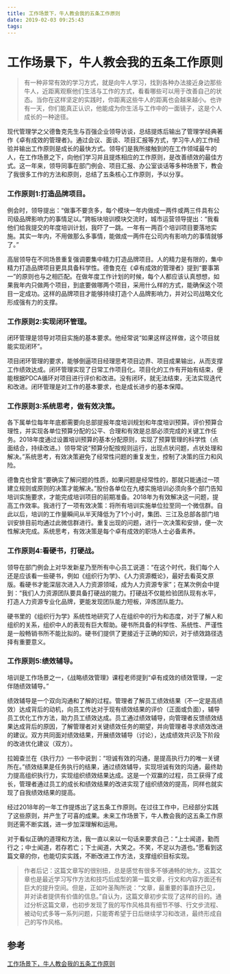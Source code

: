 ```yaml
---
title: 工作场景下，牛人教会我的五条工作原则
date: 2019-02-03 09:25:43
tags:
---
```


# 工作场景下，牛人教会我的五条工作原则

> 有一种非常有效的学习方式，就是向牛人学习，找到各种办法接近身边那些牛人，近距离观察他们生活与工作的方式，看看哪些可以用于改善自己的状态。当你在这样坚定的实践时，你距离这些牛人的距离也会越来越小。也许有一天，你们能真正认识，他能成为你生活与工作中的一面镜子，这是个人成长的一种途径。

现代管理学之父德鲁克先生与百强企业领导访谈，总结提炼后输出了管理学经典著作《卓有成效的管理者》。通过会议、面谈、项目汇报等方式，学习牛人的工作经验并输出工作原则是成长的最快方式。领导们是我所接触到的在工作领域最牛的人，在工作场景之下，向他们学习并且提炼相应的工作原则，是改善绩效的最佳方式。这一年来，领导同事在部门例会、项目汇报、办公室谈话等多种场景下，教会了我很多工作的方法和原则，总结了五条核心工作原则，予以分享。



### **工作原则1:打造品牌项目。**

例会时，领导提出：“做事不要贪多，每个模块一年内做成一两件或两三件具有公司级品牌影响力的事情足以。”跨板块培训模块交流时，城市运营领导提出：“我看他们给我提交的年度培训计划，我吓了一跳。一年有一两百个培训项目要落地实施。其实一年内，不用做那么多事情，能做成一两件在公司内有影响力的事情就够了。”

高层领导在不同场景重复强调要集中精力打造品牌项目。人的精力是有限的，集中精力打造品牌项目更具具备科学性。德鲁克在《卓有成效的管理者》提到“要事第一”的原则也与之相匹配。在做年度工作计划的时候，每个人都应该认真想想，如果我年内只做两个项目，到底要做哪两个项目，采用什么样的方式，能确保这个项目一定成功。这样的品牌项目才能够持续打造个人品牌影响力，并对公司战略文化形成强有力的支撑。



### **工作原则2:实现闭环管理。**

闭环管理是领导对项目实施的基本要求。他经常说“如果这样这样做，这个项目就能实现闭环”。

项目闭环管理的要求，能够倒逼项目经理思考项目边界、项目成果输出，从而支撑工作绩效达成。闭环管理实现了日常工作项目化。项目化的工作有开始有结束，便能根据PDCA循环对项目进行评价和改进。没有闭环，就无法结束，无法实现迭代和改进。闭环管理是对工作的基本要求，也是成长进步的基本保障。



### 工作原则3:系统思考，做有效决策。 

各下属单位每年年底都需要向总部提报年度培训规划和年度培训预算。评价预算合理性，并实现各单位预算分配的公平、合理和有效是总部必须完成的关键工作任务。2018年度通过设置培训预算的基本分配原则，实现了预算管理的科学性（点面结合，持续改进。）领导常说“预算分配按规则运行，出现点状问题，点状处理和解决。”系统思考，有效决策避免了经常性问题的重复发生，控制了决策的压力和风险。

德鲁克也曾言“要确实了解问题的性质，如果问题是经常性的，那就只能通过一项建立规则或原则的决策才能解决。”股份各单位在九楼实施培训必须向多个部门告知培训实施要求，才能完成培训项目的前期准备。2018年为有效解决这一问题，提高工作效率。我进行了一项有效决策：将所有培训实施单位拉至同一个微信群。自此以后，培训的工作量瞬间从半天降低为了1个小时，集团、三江及总部各部门培训安排目前均通过此微信群进行。重复出现的问题，进行一次决策和安排，便一次性解决完成。系统思考，有效决策是每个卓有成效的职场人士必备素养。



### 工作原则4:看硬书，打硬战。

领导在部门例会上对华发新星乃至所有中心员工说道：“在这个时代，我们每个人还是应该看一些硬书，例如《组织行为学》、《人力资源概论》，最好去看英文原版。看硬书才能深层次进入人力资源领域，成为人力资源专家”；在某次例会中提到：“我们人力资源团队要具备打硬战的能力。打硬战不仅能检验团队现有水平，打造人力资源专业化品牌，更能发现团队能力短板，淬炼团队能力。

硬书里的《组织行为学》系统性地研究了人在组织中的行为和态度，对于了解人和组织的关系，组织中人的表现有巨大帮助。硬书所具备的科学性、系统性、严谨性是一般畅销书所不能比拟的。硬书们提供了更接近于正确的知识，对于绩效路径选择有重要意义。



### 工作原则5:绩效辅导。

培训是工作场景之一，《战略绩效管理》课程老师提到“卓有成效的绩效管理，一定伴随绩效辅导。”

绩效辅导是一个双向沟通和了解的过程。管理者了解员工绩效结果（不一定是高绩效）达成背后的动机，向员工传达对于现有绩效结果的评价（正面或负面），辅导员工优化工作方法，助力员工绩效达成。员工通过绩效辅导，向管理者反馈绩效结果达成背后的原因，了解管理者对关键绩效任务的期望，并向管理者寻求绩效改进的建议。双方共同面对绩效结果，开展绩效辅导（讨论），达成绩效共识及下阶段的改进优化建议（双方）。

拉姆查兰在《执行力》一书中说到：“坦诚有效的沟通，是提高执行力的唯一关键所在。”绩效结果是任务执行的结果，通过绩效辅导，实现坦诚有效的沟通，最终助力提高组织执行力，实现组织绩效结果达成。这是一个双赢的过程，员工获得了成长，管理者通过员工的成长和绩效结果的改进实现了组织绩效的提高，同样也就实现了自我绩效结果的提高。

经过2018年的一年工作提炼出了这五条工作原则。在过往工作中，已经部分实践了这些原则，并产生了可喜的成果。未来工作场景下，牛人教会我的这五条工作原则还需不断实践，进一步加深理解和运用。

对于看似正确的道理和方法，我一直以来以一句话来要求自己：“上士闻道，勤而行之；中士闻道，若存若亡；下士闻道，大笑之。不笑，不足以为道也。”愿看到这篇文章的你，也能切实实践，不断改进工作方法，支撑组织目标实现。



> 作者后记：这篇文章写的很别扭，总是感觉有很多不够通畅的地方。这篇文章也是最近学习写作方法和技巧后成型的第一篇文章，行文和内容方面还有巨大的提升空间。但是，正如叶圣陶所说：“文章，最重要的事直抒己见，并对读者提供有价值的信息。”自认为，这篇文章初步实现了这样的目的。通过分析这篇文章，也初步发现了我的写作风格具有细节不够、行文步流程、被动句式多等一系列问题，只能寄希望于日后继续学习和改进，最终形成自己的写作风格。



## 参考

[工作场景下，牛人教会我的五条工作原则](https://www.jianshu.com/p/66259b6c92e7)